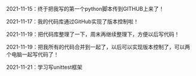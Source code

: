 2021-11-15：终于把我写的第一个python脚本传到GITHUB上来了！

2021-11-17：我的代码库通过GitHub实现了版本控制啦！

2021-11-19：把代码库整理了一下，周末再继续整理下，方便以后写代码！

2021-11-19：把我所有的代码合并到一起了，以后可以实现版本控制了，可以两个电脑一起写代码了！ 

2021-11-21：学习写unittest框架

